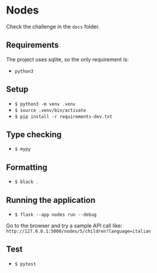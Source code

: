 # Nodes
Check the challenge in the `docs` folder.

## Requirements
The project uses sqlite, so the only requirement is:

- `python3`

## Setup
- `$ python3 -m venv .venv`
- `$ source .venv/bin/activate`
- `$ pip install -r requirements-dev.txt`

## Type checking
- `$ mypy`

## Formatting
- `$ black .`

## Running the application
- `$ flask --app nodes run --debug`

Go to the browser and try a sample API call like:
`http://127.0.0.1:5000/nodes/5/children?language=italian`

## Test
- `$ pytest`